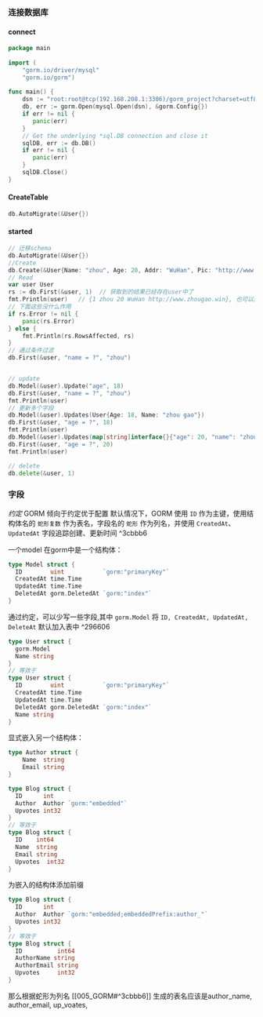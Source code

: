 ### 连接数据库

#### connect

```go
package main  
  
import (  
    "gorm.io/driver/mysql"  
    "gorm.io/gorm")  
  
func main() {  
    dsn := "root:root@tcp(192.168.208.1:3306)/gorm_project?charset=utf8&parseTime=True&loc=Local"  
    db, err := gorm.Open(mysql.Open(dsn), &gorm.Config{})  
    if err != nil {  
       panic(err)  
    }  
    // Get the underlying *sql.DB connection and close it  
    sqlDB, err := db.DB()  
    if err != nil {  
       panic(err)  
    }  
    sqlDB.Close()  
}
```

#### CreateTable 

```go
db.AutoMigrate(&User{})
```

#### started

```go
// 迁移schema  
db.AutoMigrate(&User{})  
//Create  
db.Create(&User{Name: "zhou", Age: 20, Addr: "WuHan", Pic: "http://www.zhougao.win"})  
// Read
var user User  
rs := db.First(&user, 1)  // 获取到的结果已经存在user中了
fmt.Println(user)   // {1 zhou 20 WuHan http://www.zhougao.win}, 也可以通过user.Name
// 下面这些没什么作用
if rs.Error != nil {  
    panic(rs.Error)  
} else {  
    fmt.Println(rs.RowsAffected, rs)  
}
// 通过条件过滤
db.First(&user, "name = ?", "zhou")


// update  
db.Model(&user).Update("age", 18)  
db.First(&user, "name = ?", "zhou")  
fmt.Println(user)  
// 更新多个字段  
db.Model(&user).Updates(User{Age: 18, Name: "zhou gao"})  
db.First(&user, "age = ?", 18)  
fmt.Println(user)  
db.Model(&user).Updates(map[string]interface{}{"age": 20, "name": "zhou"})  
db.First(&user, "age = ?", 20)  
fmt.Println(user)

// delete
db.delete(&user, 1)
```

### 字段

*约定*
GORM 倾向于约定优于配置 默认情况下，GORM 使用 `ID` 作为主键，使用结构体名的 `蛇形复数` 作为表名，字段名的 `蛇形` 作为列名，并使用 `CreatedAt`、`UpdatedAt` 字段追踪创建、更新时间 ^3cbbb6

一个model 在gorm中是一个结构体：

```go
type Model struct {  
  ID        uint           `gorm:"primaryKey"`  
  CreatedAt time.Time  
  UpdatedAt time.Time  
  DeletedAt gorm.DeletedAt `gorm:"index"`  
}
```

通过约定，可以少写一些字段,其中 `gorm.Model` 将 `ID, CreatedAt, UpdatedAt, DeleteAt` 默认加入表中 ^296606

```go
type User struct {
  gorm.Model
  Name string
}
// 等效于
type User struct {
  ID        uint           `gorm:"primaryKey"`
  CreatedAt time.Time
  UpdatedAt time.Time
  DeletedAt gorm.DeletedAt `gorm:"index"`
  Name string
}
```

显式嵌入另一个结构体：

```go
type Author struct {
    Name  string
    Email string
}

type Blog struct {
  ID      int
  Author  Author `gorm:"embedded"`
  Upvotes int32
}
// 等效于
type Blog struct {
  ID    int64
  Name  string
  Email string
  Upvotes  int32
}
```

为嵌入的结构体添加前缀

```go
type Blog struct {
  ID      int
  Author  Author `gorm:"embedded;embeddedPrefix:author_"`
  Upvotes int32
}
// 等效于
type Blog struct {
  ID          int64
  AuthorName string
  AuthorEmail string
  Upvotes     int32
}
```

那么根据蛇形为列名 [[005_GORM#^3cbbb6]]  生成的表名应该是author_name, author_email, up_voates, 